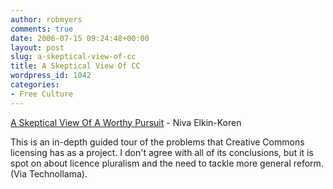 ```yaml
---
author: robmyers
comments: true
date: 2006-07-15 09:24:48+00:00
layout: post
slug: a-skeptical-view-of-cc
title: A Skeptical View Of CC
wordpress_id: 1042
categories:
- Free Culture
---
```


  
[A Skeptical View Of A Worthy Pursuit](http://papers.ssrn.com/sol3/papers.cfm?abstract_id=885466) - Niva Elkin-Koren  


  
This is an in-depth guided tour of the problems that Creative Commons licensing has as a project. I don't agree with all of its conclusions, but it is spot on about licence pluralism and the need to tackle more general reform. (Via Technollama).  


  


